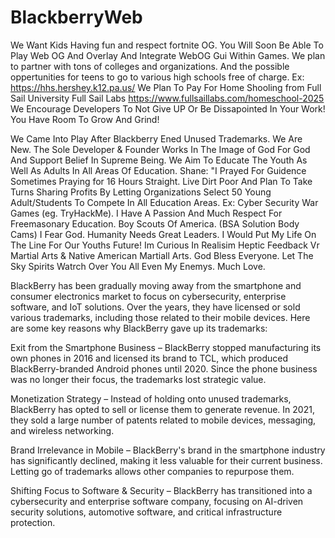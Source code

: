 # BlackberryWeb
We Want Kids Having fun and respect fortnite OG. You Will Soon Be Able To Play Web OG And Overlay And Integrate WebOG Gui Within Games.
We plan to partner with tons of colleges and organizations.
And the possible oppertunities for teens to go to various high schools free of charge. Ex: https://hhs.hershey.k12.pa.us/
We Plan To Pay For Home Shooling from Full Sail University Full Sail Labs https://www.fullsaillabs.com/homeschool-2025 
We Encourage Developers To Not Give UP Or Be Dissapointed In Your Work! You Have Room To Grow And Grind!

We Came Into Play After Blackberry Ened Unused Trademarks. We Are New. The Sole Developer & Founder Works In The Image of God For God And Support Belief In Supreme Being. We Aim To Educate The Youth As Well As Adults In All Areas Of Education. Shane: "I Prayed For Guidence Sometimes Praying for 16 Hours Straight. Live Dirt Poor And Plan To Take Turns Sharing Profits By Letting Organizations Select 50 Young Adult/Students To Compete In All Education Areas. Ex: Cyber Security War Games (eg. TryHackMe).   I Have A Passion And Much Respect For Freemasonary Education. Boy Scouts Of America. (BSA Solution  Body Cams) I Fear God. Humanity Needs Great Leaders. I  Would Put My Life On The Line For Our Youths Future! Im Curious In Realisim Heptic Feedback Vr Martial Arts & Native American Martiall Arts. God Bless Everyone. Let The Sky Spirits Watrch Over You All Even My Enemys. Much Love.

BlackBerry has been gradually moving away from the smartphone and consumer electronics market to focus on cybersecurity, enterprise software, and IoT solutions. Over the years, they have licensed or sold various trademarks, including those related to their mobile devices. Here are some key reasons why BlackBerry gave up its trademarks:

Exit from the Smartphone Business – BlackBerry stopped manufacturing its own phones in 2016 and licensed its brand to TCL, which produced BlackBerry-branded Android phones until 2020. Since the phone business was no longer their focus, the trademarks lost strategic value.

Monetization Strategy – Instead of holding onto unused trademarks, BlackBerry has opted to sell or license them to generate revenue. In 2021, they sold a large number of patents related to mobile devices, messaging, and wireless networking.

Brand Irrelevance in Mobile – BlackBerry's brand in the smartphone industry has significantly declined, making it less valuable for their current business. Letting go of trademarks allows other companies to repurpose them.

Shifting Focus to Software & Security – BlackBerry has transitioned into a cybersecurity and enterprise software company, focusing on AI-driven security solutions, automotive software, and critical infrastructure protection.
